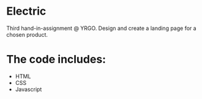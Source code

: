 # Electric

Third hand-in-assignment @ YRGO. Design and create a landing page for a chosen product.

# The code includes:
<ul>
  <li>HTML</li>
  <li>CSS</li>
  <li>Javascript</li>
  </ul>
